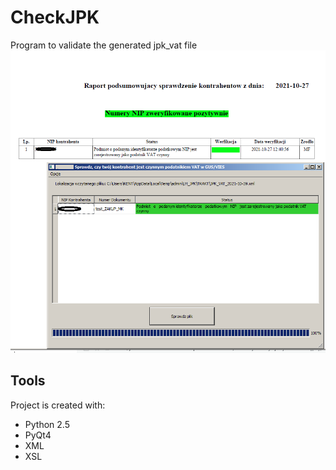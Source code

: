 
# CheckJPK
Program to validate the generated jpk_vat file
![screenshot](screen.png)

## **Tools**
Project is created with:
* Python 2.5
* PyQt4
* XML
* XSL


